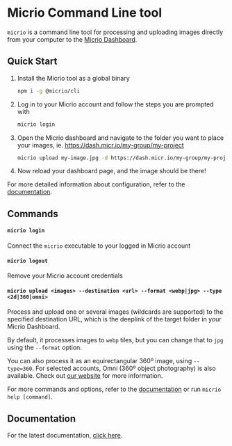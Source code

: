 # Micrio Command Line tool

`micrio` is a command line tool for processing and uploading images directly from your computer to the [Micrio Dashboard](https://micr.io).

## Quick Start

1. Install the Micrio tool as a global binary

	```bash
	npm i -g @micrio/cli
	```

2. Log in to your Micrio account and follow the steps you are prompted with

	```bash
	micrio login
	```

3. Open the Micrio dashboard and navigate to the folder you want to place your images,
	ie. https://dash.micr.io/my-group/my-project

	```bash
	micrio upload my-image.jpg -d https://dash.micr.io/my-group/my-project
	```

4.  Now reload your dashboard page, and the image should be there!

For more detailed information about configuration, refer to the [documentation](https://doc.micr.io/dashboard/v3/cli-tool.html).

## Commands

#### `micrio login`

Connect the `micrio` executable to your logged in Micrio account

#### `micrio logout`

Remove your Micrio account credentials

#### `micrio upload <images> --destination <url> --format <webp|jpg> --type <2d|360|omni>`

Process and upload one or several images (wildcards are supported) to the specified destination URL, which is the deeplink of the target folder in your Micrio Dashboard.

By default, it processes images to `webp` tiles, but you can change that to `jpg` using the `--format` option.

You can also process it as an equirectangular 360º image, using `--type=360`. For selected accounts, Omni (360º object photography) is also available. Check out [our website](https://micr.io/) for more information.

For more commands and options, refer to the [documentation](https://doc.micr.io/dashboard/v3/cli-tool.html) or run `micrio help [command]`.

## Documentation

For the latest documentation, [click here](https://doc.micr.io/dashboard/v3/cli-tool.html).
